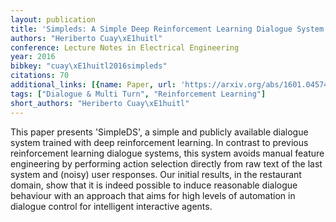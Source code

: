 ```yaml
---
layout: publication
title: 'Simpleds: A Simple Deep Reinforcement Learning Dialogue System'
authors: "Heriberto Cuay\xE1huitl"
conference: Lecture Notes in Electrical Engineering
year: 2016
bibkey: "cuay\xE1huitl2016simpleds"
citations: 70
additional_links: [{name: Paper, url: 'https://arxiv.org/abs/1601.04574'}]
tags: ["Dialogue & Multi Turn", "Reinforcement Learning"]
short_authors: "Heriberto Cuay\xE1huitl"
---
```

This paper presents 'SimpleDS', a simple and publicly available dialogue
system trained with deep reinforcement learning. In contrast to previous
reinforcement learning dialogue systems, this system avoids manual feature
engineering by performing action selection directly from raw text of the last
system and (noisy) user responses. Our initial results, in the restaurant
domain, show that it is indeed possible to induce reasonable dialogue behaviour
with an approach that aims for high levels of automation in dialogue control
for intelligent interactive agents.